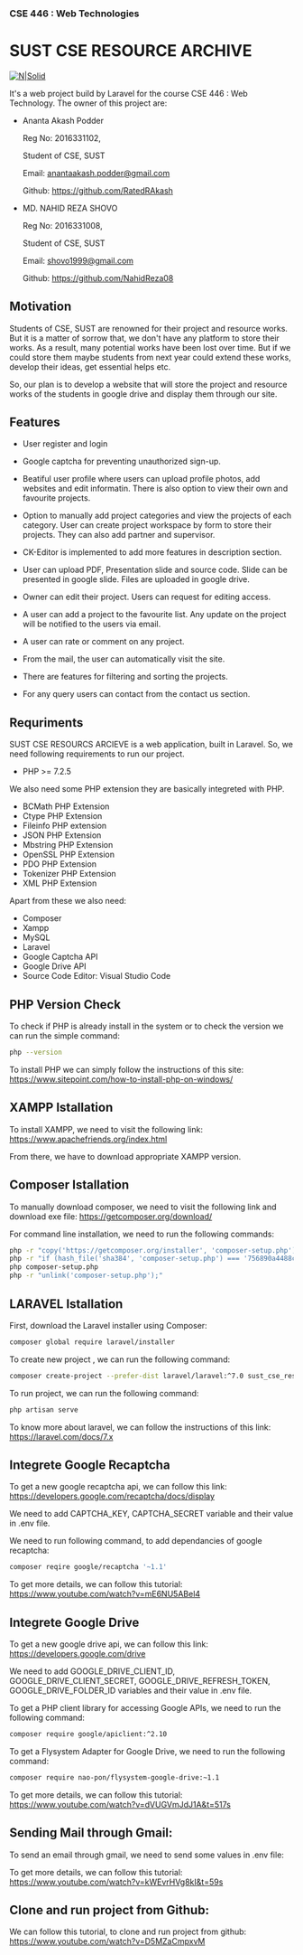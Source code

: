### CSE 446 : Web Technologies

# SUST CSE RESOURCE ARCHIVE


[![N|Solid](https://github.com/CSE-446-2016/group_47/blob/main/Capture.PNG)]()



It's a web project build by Laravel for the course CSE 446 : Web Technology. The owner of this project are:



- Ananta Akash Podder
  
  Reg No: 2016331102,
  
  Student of CSE, SUST
  
  Email: anantaakash.podder@gmail.com
  
  Github: https://github.com/RatedRAkash
  
  

- MD. NAHID REZA SHOVO
  
  Reg No: 2016331008,
  
  Student of CSE, SUST
  
  Email: shovo1999@gmail.com
  
  Github: https://github.com/NahidReza08



## Motivation

Students of CSE, SUST are renowned for their project and resource works. But it is a matter of sorrow that, we don't have any platform to store their works. As a result, many potential works have been lost over time. But if we could store them maybe students from next year could extend these works, develop their ideas, get essential helps etc. 



So, our plan is to develop a website that will store the project and resource works of the students in google drive and display them through our site. 




## Features


- User register and login
- Google captcha for preventing unauthorized sign-up.

- Beatiful user profile where users can upload profile photos, add websites and edit informatin. There is also option to view their own and favourite projects.

- Option to manually add project categories and view the projects of each category.
 User can create project workspace by form to store their projects. They can also add partner and supervisor.

- CK-Editor is implemented to add more features in description section.

- User can upload PDF, Presentation slide and source code. Slide can be presented in google slide. Files are uploaded in google drive.

- Owner can edit their project. Users can request for editing access.

- A user can add a project to the favourite list. Any update on the project will be notified to the users via email.
- A user can rate or comment on any project.

- From the mail, the user can automatically visit the site.
- There are features for filtering and sorting the projects.

- For any query users can contact from the contact us section.


## Requriments

SUST CSE RESOURCS ARCIEVE is a web application, built in Laravel. So, we need following requirements to run our project.

- PHP  >= 7.2.5

We also need some PHP extension they are basically integreted with PHP.
- BCMath PHP Extension
- Ctype PHP Extension
- Fileinfo PHP extension
- JSON PHP Extension
- Mbstring PHP Extension
- OpenSSL PHP Extension
- PDO PHP Extension
- Tokenizer PHP Extension
- XML PHP Extension

Apart from these we also need:
- Composer
- Xampp
- MySQL
- Laravel
- Google Captcha API
- Google Drive API
- Source Code Editor: Visual Studio Code

## PHP Version Check
To check if PHP is already install in the system or to check the version we can run the simple command:

```sh
php --version
```

To install PHP we can simply follow the instructions of this site:
https://www.sitepoint.com/how-to-install-php-on-windows/

## XAMPP Istallation
To install XAMPP, we need to visit the following link:
https://www.apachefriends.org/index.html

From there, we have to download appropriate XAMPP version.

## Composer Istallation

To manually download composer, we need to visit the following link and download exe file:
https://getcomposer.org/download/

For command line installation, we need to run the following commands:

```sh
php -r "copy('https://getcomposer.org/installer', 'composer-setup.php');"
php -r "if (hash_file('sha384', 'composer-setup.php') === '756890a4488ce9024fc62c56153228907f1545c228516cbf63f885e036d37e9a59d27d63f46af1d4d07ee0f76181c7d3') { echo 'Installer verified'; } else { echo 'Installer corrupt'; unlink('composer-setup.php'); } echo PHP_EOL;"
php composer-setup.php
php -r "unlink('composer-setup.php');"
```

## LARAVEL Istallation
First, download the Laravel installer using Composer:
```sh
composer global require laravel/installer
```

To create new project , we can run the following command:
```sh
composer create-project --prefer-dist laravel/laravel:^7.0 sust_cse_resource_archieve
```

To run project, we can run the following command:

```sh
php artisan serve
```

To know more about laravel, we can follow the instructions of this link:
https://laravel.com/docs/7.x

## Integrete Google Recaptcha
To get a new google recaptcha api, we can follow this link:
https://developers.google.com/recaptcha/docs/display

We need to add 
CAPTCHA_KEY, 
CAPTCHA_SECRET 
variable and their value in .env file.

We need to run following command, to add dependancies of google recaptcha:

```sh
composer reqire google/recaptcha '~1.1'
```

To get more details, we can follow this tutorial:
https://www.youtube.com/watch?v=mE6NU5ABel4

## Integrete Google Drive
To get a new google drive api, we can follow this link:
https://developers.google.com/drive

We need to add 
GOOGLE_DRIVE_CLIENT_ID,
GOOGLE_DRIVE_CLIENT_SECRET,
GOOGLE_DRIVE_REFRESH_TOKEN,
GOOGLE_DRIVE_FOLDER_ID 
variables and their value in .env file.

To  get a PHP client library for accessing Google APIs, we need to run the following command:
```sh
composer require google/apiclient:^2.10
```

To get a Flysystem Adapter for Google Drive, we need to run the following command:
```sh
composer require nao-pon/flysystem-google-drive:~1.1
```

To get more details, we can follow this tutorial:
https://www.youtube.com/watch?v=dVUGVmJdJ1A&t=517s

## Sending Mail through Gmail:
To send an email through gmail, we need to send some values in .env file:

To get more details, we can follow this tutorial:
https://www.youtube.com/watch?v=kWEvrHVg8kI&t=59s

## Clone and run project from Github:
We can follow this tutorial, to clone and run project from github:
https://www.youtube.com/watch?v=D5MZaCmpxvM
